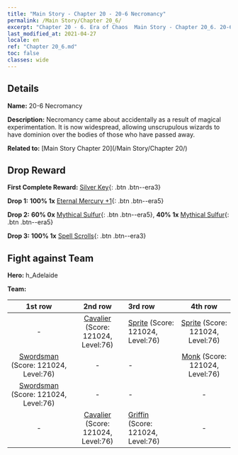 ```yaml
---
title: "Main Story - Chapter 20 - 20-6 Necromancy"
permalink: /Main Story/Chapter 20_6/
excerpt: "Chapter 20 - 6. Era of Chaos  Main Story - Chapter 20_6. 20-6 Necromancy"
last_modified_at: 2021-04-27
locale: en
ref: "Chapter 20_6.md"
toc: false
classes: wide
---
```


## Details

 **Name:** 20-6 Necromancy

 **Description:** Necromancy came about accidentally as a result of magical experimentation. It is now widespread, allowing unscrupulous wizards to have dominion over the bodies of those who have passed away.

 **Related to:** [Main Story Chapter 20](/Main Story/Chapter 20/)

## Drop Reward

 **First Complete Reward:** [Silver Key](/Items/con_693/){: .btn .btn--era3}

 **Drop 1:** **100% 1x** [Eternal Mercury +1](/Items/mat_70/){: .btn .btn--era5}

 **Drop 2:** **60% 0x** [Mythical Sulfur](/Items/mat_64/){: .btn .btn--era5}, **40% 1x** [Mythical Sulfur](/Items/mat_64/){: .btn .btn--era5}

 **Drop 3:** **100% 1x** [Spell Scrolls](/Items/con_694/){: .btn .btn--era3}


## Fight against Team
 **Hero:** h_Adelaide

 **Team:**


  | 1st row | 2nd row | 3rd row | 4th row |
  |:----:|:----:|:----|:----:|
  | - | [Cavalier](/units/Cavalier/) (Score: 121024, Level:76)  | [Sprite](/units/Sprite/) (Score: 121024, Level:76)  | [Sprite](/units/Sprite/) (Score: 121024, Level:76)  |
  | [Swordsman](/units/Swordsman/) (Score: 121024, Level:76)  | - | - | [Monk](/units/Monk/) (Score: 121024, Level:76)  |
  | [Swordsman](/units/Swordsman/) (Score: 121024, Level:76)  | - | - | - |
  | - | [Cavalier](/units/Cavalier/) (Score: 121024, Level:76)  | [Griffin](/units/Griffin/) (Score: 121024, Level:76)  | - |


